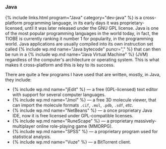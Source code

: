 ### Java
{% include links.html program="Java" category="dev-java" %} is a cross-platform programming language, in its early days it was proprietary-licensed, until it was later released under the GNU GPL license. Java is one of the most popular programming languages in the world today, in fact, the TIOBE is currently ranking it number 1 for popularity, in the programming world. Java applications are usually compiled into its own instruction set called {% include wp.md name="Java bytecode" puncr="," %} that can then be run in a {% include wp.md name="Java Virtual Machine" %}  (JVM) regardless of the computer's architecture or operating system. This is what makes it cross-platform and this is key to its success.

There are quite a few programs I have used that are written, mostly, in Java, they include:
* {% include wp.md name="jEdit" %} &mdash; a free (GPL-licensed) text editor with support for several computer languages.
* {% include wp.md name="Jmol" %} &mdash; a free 3D molecule viewer, that can import the molecule formats `.cif`, `.mol`, `.pdb`, `.sdf`, *etc.*
* {% include wp.md name="NetBeans" %} &mdash; a once proprietary Java IDE, now it is free licensed under GPL-compatible licenses.
* {% include wp.md name="RuneScape" %} &mdash; a proprietary massively-multiplayer online role-playing game (MMORPG).
* {% include wp.md name="SPSS" %} &mdash; a proprietary program used for statistical analysis.
* {% include wp.md name="Vuze" %} &mdash; a BitTorrent client.
